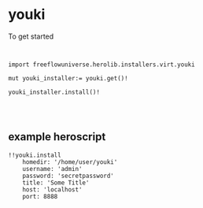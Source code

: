 # youki



To get started

```vlang


import freeflowuniverse.herolib.installers.virt.youki

mut youki_installer:= youki.get()!

youki_installer.install()!




```

## example heroscript

```hero
!!youki.install
    homedir: '/home/user/youki'
    username: 'admin'
    password: 'secretpassword'
    title: 'Some Title'
    host: 'localhost'
    port: 8888

```


